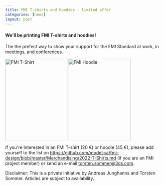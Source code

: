 ```yaml
---
title: FMI T-shirts and hoodies - limited offer
categories: [news]
layout: post
---
```


#### We'll be printing FMI T-shirts and hoodies!

The the prefect way to show your support for the FMI Standard at work, in meetings, and conferences.

<img src="https://user-images.githubusercontent.com/2453858/159464699-709d9f3c-6c1b-4dda-abac-494dc6539c68.jpg" alt="FMI T-Shirt" width="200" height="260"><img src="https://user-images.githubusercontent.com/2453858/159464757-1166ddc0-a1b9-42eb-8ad6-03af4bb77b49.jpg" alt="FMI Hoodie" width="200" height="260">

If you're interested in an FMI T-shirt (20 €) or hoodie (45 €), please add yourself to the list on https://github.com/modelica/fmi-design/blob/master/Merchandising/2022-T-Shirts.md (if you are an FMI project member) or send an e-mail torsten.sommer@3ds.com.

Disclaimer: This is a private initiative by Andreas Junghanns and Torsten Sommer. Articles are subject to availability.
